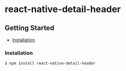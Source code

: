 # react-native-detail-header

## Getting Started

- [Installation](#installation)

### Installation

```bash
$ npm install react-native-detail-header
```
